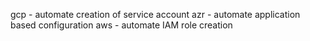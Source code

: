 gcp - automate creation of service account
azr - automate application based configuration
aws - automate IAM role creation

